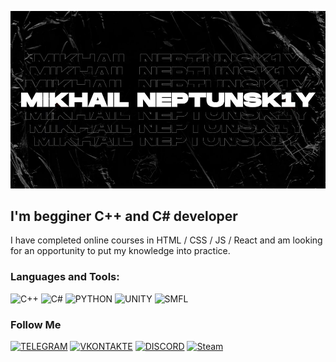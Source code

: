 ![Header](https://github.com/Neptunsk1y/neptunsk1y/blob/main/assets/static.jpg)

## I'm begginer C++ and C# developer

I have completed online courses in HTML / CSS / JS / React and am looking for an opportunity to put my knowledge into practice.

### Languages and Tools:

![C++](https://img.shields.io/badge/-c++-090909?style=for-the-badge&logo=c%2b%2b&logoColor=6296CC)
![C#](https://img.shields.io/badge/-CSHARP-090909?style=for-the-badge&logo=c-sharp&logoColor=a179dc)
​![​PYTHON](https://img.shields.io/badge/-PYTHON-090909?style=for-the-badge&logo=python)
![UNITY](https://img.shields.io/badge/-UNITY-090909?style=for-the-badge&logo=UNITY)
![SMFL](https://img.shields.io/badge/-SFML-090909?style=for-the-badge&logo=SFML)


### Follow Me
[![TELEGRAM](https://img.shields.io/badge/-Telegram-090909?style=for-the-badge&logo=Telegram)](https://t.me/neptxnsk1y)
[![VKONTAKTE](https://img.shields.io/badge/-VKONTAKTE-090909?style=for-the-badge&logo=Vk&logoColor=4F7DB3)](https://vk.com/neptxnsk1y)
[![DISCORD](https://img.shields.io/badge/-Discord-090909?style=for-the-badge&logo=Discord)](https://dsc.bio/neptxnsk1y)
[![Steam](https://img.shields.io/badge/-Steam-090909?style=for-the-badge&logo=Steam)](https://steamcommunity.com/id/neptunsk1y)
